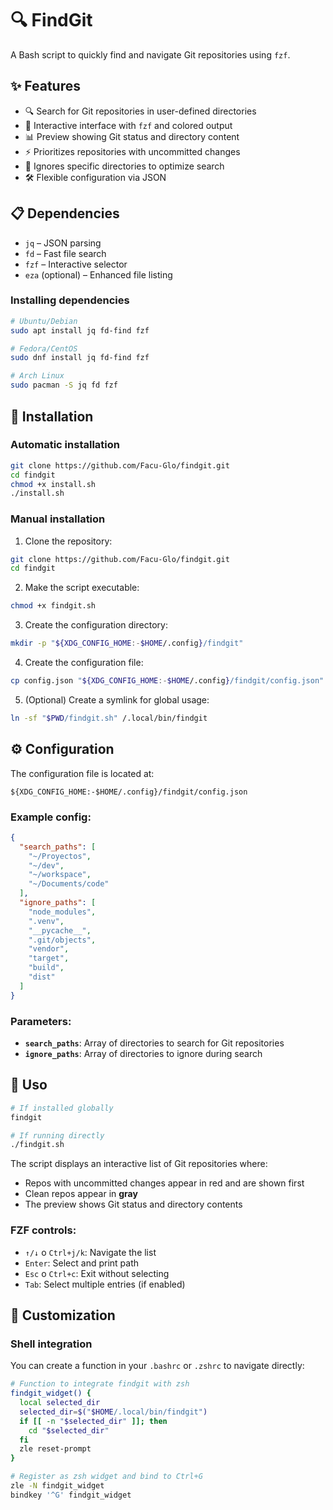 # 🔍 FindGit

A Bash script to quickly find and navigate Git repositories using `fzf`.

## ✨ Features

- 🔍 Search for Git repositories in user-defined directories  
- 🎨 Interactive interface with `fzf` and colored output  
- 📊 Preview showing Git status and directory content  
- ⚡ Prioritizes repositories with uncommitted changes  
- 🚫 Ignores specific directories to optimize search  
- 🛠️ Flexible configuration via JSON  

## 📋 Dependencies

- `jq` – JSON parsing  
- `fd` – Fast file search  
- `fzf` – Interactive selector  
- `eza` (optional) – Enhanced file listing  

### Installing dependencies

```bash
# Ubuntu/Debian
sudo apt install jq fd-find fzf

# Fedora/CentOS
sudo dnf install jq fd-find fzf

# Arch Linux
sudo pacman -S jq fd fzf
```

## 🚀 Installation

### Automatic installation

```bash
git clone https://github.com/Facu-Glo/findgit.git
cd findgit
chmod +x install.sh
./install.sh
```

### Manual installation

1. Clone the repository:
```bash
git clone https://github.com/Facu-Glo/findgit.git
cd findgit
```

2. Make the script executable:
```bash
chmod +x findgit.sh
```

3. Create the configuration directory:
```bash
mkdir -p "${XDG_CONFIG_HOME:-$HOME/.config}/findgit"
```

4. Create the configuration file:
```bash
cp config.json "${XDG_CONFIG_HOME:-$HOME/.config}/findgit/config.json"
```

5. (Optional) Create a symlink for global usage:
```bash
ln -sf "$PWD/findgit.sh" /.local/bin/findgit
```

## ⚙️ Configuration

The configuration file is located at:
```
${XDG_CONFIG_HOME:-$HOME/.config}/findgit/config.json
```

### Example config:
```json
{
  "search_paths": [
    "~/Proyectos",
    "~/dev",
    "~/workspace",
    "~/Documents/code"
  ],
  "ignore_paths": [
    "node_modules",
    ".venv",
    "__pycache__",
    ".git/objects",
    "vendor",
    "target",
    "build",
    "dist"
  ]
}
```

### Parameters:

- **`search_paths`**: Array of directories to search for Git repositories
- **`ignore_paths`**: Array of directories to ignore during search

## 🎯 Uso

```bash
# If installed globally
findgit

# If running directly
./findgit.sh
```

The script displays an interactive list of Git repositories where:

- Repos with uncommitted changes appear in red and are shown first
- Clean repos appear in **gray**
- The preview shows Git status and directory contents


### FZF controls:
- `↑/↓` o `Ctrl+j/k`: Navigate the list
- `Enter`: Select and print path
- `Esc` o `Ctrl+c`: Exit without selecting
- `Tab`: Select multiple entries (if enabled)

## 🔧 Customization

### Shell integration

You can create a function in your `.bashrc` or `.zshrc` to navigate directly:

```bash
# Function to integrate findgit with zsh
findgit_widget() {
  local selected_dir
  selected_dir=$("$HOME/.local/bin/findgit")
  if [[ -n "$selected_dir" ]]; then
    cd "$selected_dir"
  fi
  zle reset-prompt
}

# Register as zsh widget and bind to Ctrl+G
zle -N findgit_widget
bindkey '^G' findgit_widget
```


